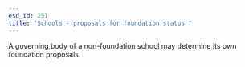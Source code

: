 ```yaml
---
esd_id: 251
title: "Schools - proposals for foundation status "
---
```


A governing body of a non-foundation school may determine its own foundation proposals.

